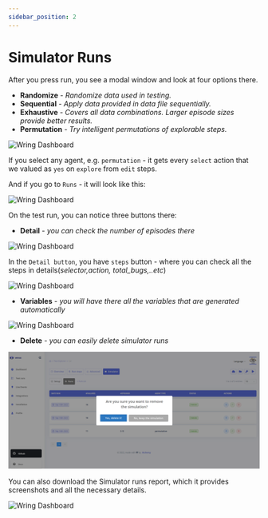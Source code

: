 ```yaml
---
sidebar_position: 2
---
```


# Simulator Runs

After you press run, you see a modal window and look at four options there.
- **Randomize** - *Randomize data used in testing.*
- **Sequential** - *Apply data provided in data file sequentially.*
- **Exhaustive** - *Covers all data combinations. Larger episode sizes provide better results.*
- **Permutation** - *Try intelligent permutations of explorable steps.*

![Wring Dashboard](/img/runn.png)

If you select any agent, e.g. `permutation` - it gets every `select` action that we valued as `yes` on `explore` from `edit` steps.
 
 And if you go to `Runs` - it will look like this:

 ![Wring Dashboard](/img/runn1.png)

On the test run, you can notice three buttons there: 

- **Detail** - *you can check the number of episodes there*

![Wring Dashboard](/img/detail.png)

In the `Detail button`, you have `steps` button - where you can check all the steps in details(*selector,action, total_bugs,..etc*)

![Wring Dashboard](/img/steps.png)


- **Variables** - *you will have there all the variables that are generated automatically*

![Wring Dashboard](/img/v.png)

- **Delete** - *you can easily delete simulator runs* 

![Wring Dashboard](/img/delete.png)

You can also download the Simulator runs report, which it provides screenshots and all the necessary details.

![Wring Dashboard](/img/r1.png)
